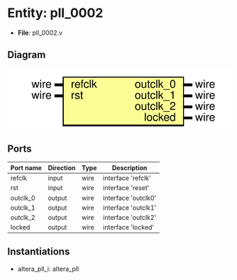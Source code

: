 # Entity: pll_0002

- **File**: pll_0002.v
## Diagram

![Diagram](pll_0002.svg "Diagram")
## Ports

| Port name | Direction | Type | Description          |
| --------- | --------- | ---- | -------------------- |
| refclk    | input     | wire |  interface 'refclk'  |
| rst       | input     | wire |  interface 'reset'   |
| outclk_0  | output    | wire |  interface 'outclk0' |
| outclk_1  | output    | wire |  interface 'outclk1' |
| outclk_2  | output    | wire |  interface 'outclk2' |
| locked    | output    | wire |  interface 'locked'  |
## Instantiations

- altera_pll_i: altera_pll
